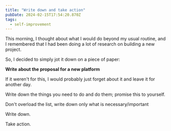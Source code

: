 ```yaml
---
title: "Write down and take action"
pubDate: 2024-02-15T17:54:20.870Z
tags:
  - self-improvement
---
```


This morning, I thought about what I would do beyond my usual routine, and I remembered that I had been doing a lot of research on building a new project.

So, I decided to simply jot it down on a piece of paper:

**Write about the proposal for a new platform**

If it weren't for this, I would probably just forget about it and leave it for another day.

Write down the things you need to do and do them; promise this to yourself.

Don't overload the list, write down only what is necessary/important

Write down.

Take action.